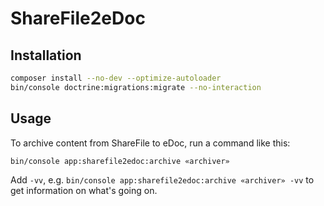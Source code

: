 # ShareFile2eDoc

## Installation

```sh
composer install --no-dev --optimize-autoloader
bin/console doctrine:migrations:migrate --no-interaction
```

## Usage

To archive content from ShareFile to eDoc, run a command like this:

```sh
bin/console app:sharefile2edoc:archive «archiver»
```

Add `-vv`, e.g. `bin/console app:sharefile2edoc:archive «archiver» -vv` to get
information on what's going on.
